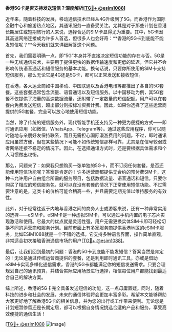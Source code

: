 **香港5G卡是否支持发送短信？深度解析[[TG💪+ @esim1088](https://t.me/s/esim1088)]**

近年来，随着科技的发展，移动通信技术已经从4G升级到了5G。而香港作为国际金融中心和旅游热点地区，其通讯服务一直备受关注。尤其是对于那些计划在香港长期居住或短期旅行的人来说，选择合适的SIM卡显得尤为重要。其中，5G卡因其高速网络连接成为许多人首选，但很多人也会好奇：**香港的5G卡到底能不能发短信呢？**今天我们就来详细解答这个问题。

首先，我们需要明确一点，即“5G”本身并不直接决定短信功能的存在与否。5G是一种无线通信技术，主要用于提供更快的数据传输速度和更低的延迟，但它并不会影响传统语音通话和短信服务的基本功能。换句话说，只要你所使用的SIM卡支持短信服务，那么无论它是4G还是5G卡，都可以正常发送和接收短信。

在香港，各大运营商如中国移动、中国联通以及香港电讯等都推出了各自的5G套餐。这些套餐通常包含流量、语音通话以及短信服务。以中国移动为例，其5G套餐不仅提供了海量的高速数据流量，还附带了一定数量的短信配额。用户可以在套餐内免费发送短信，超出部分则按标准资费计费。因此，如果你选择了这些运营商提供的5G套餐，完全可以放心地使用短信功能。

当然，除了传统的短信服务外，现代智能手机还支持另一种更为便捷的方式——即时通讯应用（如微信、WhatsApp、Telegram等）。通过这些应用程序，你可以随时随地与亲朋好友保持联系，而且无需担心国际漫游费用的问题。不过，即时通讯应用虽然方便，但在某些情况下可能不如传统短信那样可靠，尤其是在信号较弱或者网络连接不稳定的情况下。因此，在选择通讯方式时，还是要根据具体需求和个人习惯做出权衡。

那么，问题来了：如果我只想购买一张单独的5G卡，而不订阅任何套餐，是否还能使用短信功能呢？答案是肯定的！许多运营商都提供无合约的预付费SIM卡，这种卡允许用户自由组合所需的服务项目，包括数据流量、语音通话和短信。只要你购买了相应的短信服务包，就可以在没有套餐的情况下正常使用短信功能。不过需要注意的是，这类卡的价格可能会稍高一些，并且需要定期充值以维持服务的有效性。

此外，对于经常往返于内地与香港之间的商务人士或游客来说，还有一种非常实用的选择——eSIM卡。eSIM卡是一种虚拟SIM卡，可以通过手机内置的电子芯片实现激活和使用。它最大的优点就是灵活性强，用户无需更换实体SIM卡即可轻松切换不同的运营商和服务计划。目前市面上有多家服务商提供香港地区的eSIM卡服务，比如ESIM1088就是一个不错的选择。它支持多种语言界面，操作简单直观，非常适合初次接触香港通信市场的用户[[TG💪+ @esim1088](https://t.me/s/esim1088)]。

最后，让我们回到最初的问题：香港的5G卡到底能不能发短信？答案当然是肯定的！无论是通过传统运营商提供的套餐，还是利用即时通讯工具，亦或是借助eSIM卡实现多样化通信需求，香港的5G卡都能满足你的短信发送需求。只要合理规划自己的通讯预算，并结合实际应用场景进行选择，相信每位用户都能找到最适合自己的解决方案。

综上所述，香港的5G卡完全具备发送短信的功能，这一点毋庸置疑。同时，随着科技的进步和社会的发展，未来的通信体验将会更加丰富多彩。希望本文能够帮助大家更好地了解香港5G卡的相关信息，并为您的出行或工作带来便利。无论您是计划短暂停留还是长期定居，都可以根据自身情况挑选合适的产品和服务，享受高效便捷的通信生活！

[[TG💪+ @esim1088](https://t.me/s/esim1088) ![Image](https://i.postimg.cc/4NQfJmqS/Snipaste-2025-05-13-00-14-12.png)]